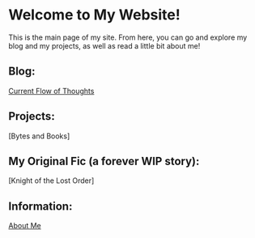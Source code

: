 # Welcome to My Website!
This is the main page of my site. From here, you can go and explore my blog and my projects, as well as read a little bit about me!


## Blog: 
[Current Flow of Thoughts](https://n-samaniego.github.io/Current-Flow-of-Thoughts/)

## Projects:
[Bytes and Books]

## My Original Fic (a forever WIP story):
[Knight of the Lost Order]

## Information:
[About Me](about.md)

